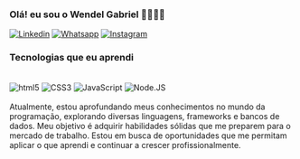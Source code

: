 
### Olá! eu sou o Wendel Gabriel 👋🏻👋🏻

[![Linkedin](https://img.shields.io/badge/LinkedIn-0077B5?style=for-the-badge&logo=linkedin&logoColor=white)](www.linkedin.com/in/wendel-gabriel-cesario) [![Whatsapp](https://img.shields.io/badge/WhatsApp-25D366?style=for-the-badge&logo=whatsapp&logoColor=white)]( https://wa.me/12992132542) [![Instagram](https://img.shields.io/badge/Instagram-E4405F?style=for-the-badge&logo=instagram&logoColor=white)](https://www.instagram.com/gabrielcesario1/)

### Tecnologias que eu aprendi 

<div style="display: inline_block"><br/>
<img align="center" alt="html5" src="https://img.shields.io/badge/HTML5-E34F26?style=for-the-badge&logo=html5&logoColor=white">
<img align="center" alt="CSS3" src="https://img.shields.io/badge/CSS3-1572B6?style=for-the-badge&logo=css3&logoColor=white">
<img align="center" alt="JavaScript" src="https://img.shields.io/badge/JavaScript-F7DF1E?style=for-the-badge&logo=javascript&logoColor=black">
<img align="center" alt="Node.JS" src="https://img.shields.io/badge/Node.js-43853D?style=for-the-badge&logo=node.js&logoColor=white">
</div><br/>
Atualmente, estou aprofundando meus conhecimentos no mundo da programação, explorando diversas linguagens, frameworks e bancos de dados. Meu objetivo é adquirir habilidades sólidas que me preparem para o mercado de trabalho. Estou em busca de oportunidades que me permitam aplicar o que aprendi e continuar a crescer profissionalmente.
